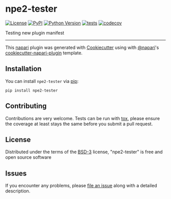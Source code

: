 # npe2-tester

[![License](https://img.shields.io/pypi/l/npe2-tester.svg?color=green)](https://github.com/tlambert03/npe2-tester/raw/master/LICENSE)
[![PyPI](https://img.shields.io/pypi/v/npe2-tester.svg?color=green)](https://pypi.org/project/npe2-tester)
[![Python Version](https://img.shields.io/pypi/pyversions/npe2-tester.svg?color=green)](https://python.org)
[![tests](https://github.com/tlambert03/npe2-tester/workflows/tests/badge.svg)](https://github.com/tlambert03/npe2-tester/actions)
[![codecov](https://codecov.io/gh/tlambert03/npe2-tester/branch/master/graph/badge.svg)](https://codecov.io/gh/tlambert03/npe2-tester)

Testing new plugin manifest

----------------------------------

This [napari] plugin was generated with [Cookiecutter] using with [@napari]'s [cookiecutter-napari-plugin] template.

<!--
Don't miss the full getting started guide to set up your new package:
https://github.com/napari/cookiecutter-napari-plugin#getting-started

and review the napari docs for plugin developers:
https://napari.org/docs/plugins/index.html
-->

## Installation

You can install `npe2-tester` via [pip]:

    pip install npe2-tester

## Contributing

Contributions are very welcome. Tests can be run with [tox], please ensure
the coverage at least stays the same before you submit a pull request.

## License

Distributed under the terms of the [BSD-3] license,
"npe2-tester" is free and open source software

## Issues

If you encounter any problems, please [file an issue] along with a detailed description.

[napari]: https://github.com/napari/napari
[Cookiecutter]: https://github.com/audreyr/cookiecutter
[@napari]: https://github.com/napari
[MIT]: http://opensource.org/licenses/MIT
[BSD-3]: http://opensource.org/licenses/BSD-3-Clause
[GNU GPL v3.0]: http://www.gnu.org/licenses/gpl-3.0.txt
[GNU LGPL v3.0]: http://www.gnu.org/licenses/lgpl-3.0.txt
[Apache Software License 2.0]: http://www.apache.org/licenses/LICENSE-2.0
[Mozilla Public License 2.0]: https://www.mozilla.org/media/MPL/2.0/index.txt
[cookiecutter-napari-plugin]: https://github.com/napari/cookiecutter-napari-plugin

[file an issue]: https://github.com/tlambert03/npe2-tester/issues

[napari]: https://github.com/napari/napari
[tox]: https://tox.readthedocs.io/en/latest/
[pip]: https://pypi.org/project/pip/
[PyPI]: https://pypi.org/
